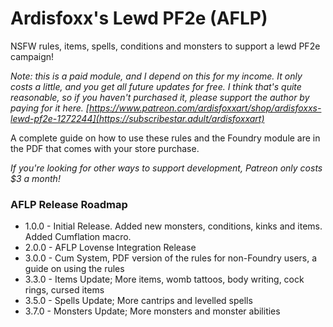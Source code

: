 # Ardisfoxx's Lewd PF2e (AFLP)
NSFW rules, items, spells, conditions and monsters to support a lewd PF2e campaign! 

*Note: this is a paid module, and I depend on this for my income. It only costs a little, and you get all future updates for free. I think that's quite reasonable, so if you haven't purchased it, please support the author by paying for it here. [https://www.patreon.com/ardisfoxxart/shop/ardisfoxxs-lewd-pf2e-1272244](https://subscribestar.adult/ardisfoxxart)*

A complete guide on how to use these rules and the Foundry module are in the PDF that comes with your store purchase.

*If you're looking for other ways to support development, Patreon only costs $3 a month!*

### AFLP Release Roadmap
- 1.0.0 - Initial Release. Added new monsters, conditions, kinks and items. Added Cumflation macro.
- 2.0.0 - AFLP Lovense Integration Release
- 3.0.0 - Cum System, PDF version of the rules for non-Foundry users, a guide on using the rules
- 3.3.0 - Items Update; More items, womb tattoos, body writing, cock rings, cursed items
- 3.5.0 - Spells Update; More cantrips and levelled spells
- 3.7.0 - Monsters Update; More monsters and monster abilities
